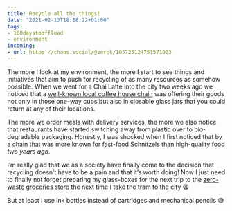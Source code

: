 ```yaml
---
title: Recycle all the things!
date: "2021-02-13T18:18:22+01:00"
tags:
- 100daystooffload
- environment
incoming:
- url: https://chaos.social/@zerok/105725124751571023
---
```


The more I look at my environment, the more I start to see things and initiatives that aim to push for recycling of as many resources as somehow possible. When we went for a Chai Latte into the city two weeks ago we noticed that a [well-known local coffee house chain](http://tribeka.at/tribeka/tribeka-start.html) was offering their goods not only in those one-way cups but also in closable glass jars that you could return at any of their locations.

The more we order meals with delivery services, the more we also notice that restaurants have started switching away from plastic over to bio-degradable packaging. Honestly, I was shocked when I first noticed that by a [chain](https://www.3goldenekugeln.at/en/home/) that was more known for fast-food Schnitzels than high-quality food *two years ago*.

I’m really glad that we as a society have finally come to the decision that recycling doesn’t have to be a pain and that it’s worth doing! Now I just need to finally not forget preparing my glass-boxes for the next trip to the [zero-waste groceries store ](https://www.dasgramm.at/)the next time I take the tram to the city 😫

But at least I use ink bottles instead of cartridges and mechanical pencils 😅
